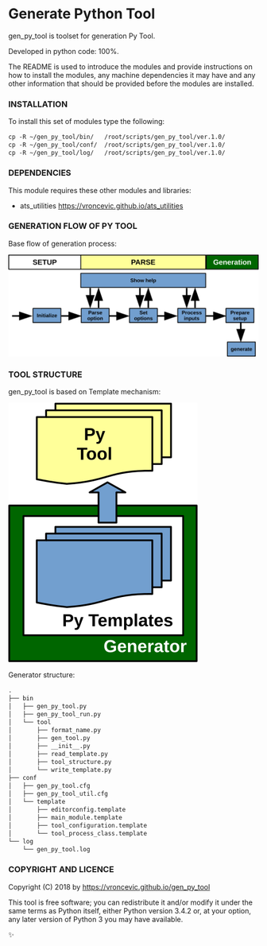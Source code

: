 # Generate Python Tool

gen_py_tool is toolset for generation Py Tool.

Developed in python code: 100%.

The README is used to introduce the modules and provide instructions on
how to install the modules, any machine dependencies it may have and any
other information that should be provided before the modules are installed.

### INSTALLATION

To install this set of modules type the following:

```
cp -R ~/gen_py_tool/bin/   /root/scripts/gen_py_tool/ver.1.0/
cp -R ~/gen_py_tool/conf/  /root/scripts/gen_py_tool/ver.1.0/
cp -R ~/gen_py_tool/log/   /root/scripts/gen_py_tool/ver.1.0/
```

### DEPENDENCIES

This module requires these other modules and libraries:


* ats_utilities https://vroncevic.github.io/ats_utilities

### GENERATION FLOW OF PY TOOL

Base flow of generation process:

![alt tag](https://raw.githubusercontent.com/vroncevic/gen_py_tool/dev/python-tool-docs/gen_py_tool_flow.png)

### TOOL STRUCTURE

gen_py_tool is based on Template mechanism:

![alt tag](https://raw.githubusercontent.com/vroncevic/gen_py_tool/dev/python-tool-docs/gen_py_tool.png)

Generator structure:

```
.
├── bin
│   ├── gen_py_tool.py
│   ├── gen_py_tool_run.py
│   └── tool
│       ├── format_name.py
│       ├── gen_tool.py
│       ├── __init__.py
│       ├── read_template.py
│       ├── tool_structure.py
│       └── write_template.py
├── conf
│   ├── gen_py_tool.cfg
│   ├── gen_py_tool_util.cfg
│   └── template
│       ├── editorconfig.template
│       ├── main_module.template
│       ├── tool_configuration.template
│       └── tool_process_class.template
└── log
    └── gen_py_tool.log

```

### COPYRIGHT AND LICENCE

Copyright (C) 2018 by https://vroncevic.github.io/gen_py_tool

This tool is free software; you can redistribute it and/or modify
it under the same terms as Python itself, either Python version 3.4.2 or,
at your option, any later version of Python 3 you may have available.

:sparkles:

